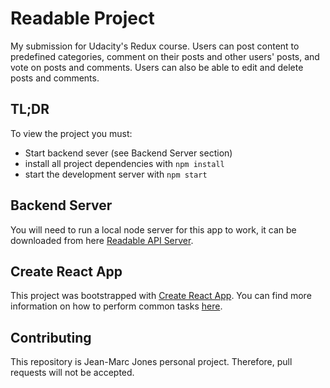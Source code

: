 # Readable Project

My submission for Udacity's Redux course. Users can post content to predefined categories, comment on their posts and other users' posts, and vote on posts and comments. Users can also be able to edit and delete posts and comments.

## TL;DR

To view the project you must:

* Start backend sever (see Backend Server section)
* install all project dependencies with `npm install`
* start the development server with `npm start`

## Backend Server

You will need to run a local node server for this app to work, it can be downloaded from here [Readable API Server](https://github.com/udacity/reactnd-project-readable-starter).

## Create React App

This project was bootstrapped with [Create React App](https://github.com/facebookincubator/create-react-app). You can find more information on how to perform common tasks [here](https://github.com/facebookincubator/create-react-app/blob/master/packages/react-scripts/template/README.md).

## Contributing

This repository is Jean-Marc Jones personal project. Therefore, pull requests will not be accepted.
